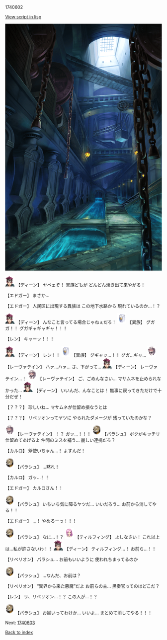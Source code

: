 1740602

[View script in lisp](../scripts/1740602.txt)

![underground_waterway.png](../images/backgrounds/underground_waterway.png)

<img src="../images/units/6.png" alt="6.png" height="34"/>
【ディーン】
ヤベェぞ！
異族どもが
どんどん湧き出て来やがる！

【エドガー】
まさか…

【エドガー】
人民区に出現する異族は
この地下水路から
現れているのか…！？

<img src="../images/units/6.png" alt="6.png" height="34"/>
【ディーン】
んなこと言ってる場合じゃねぇだろ！

<img src="../images/units/810004.png" alt="810004.png" height="34"/>
【異族】
グガガ！！
グガギャギャギャ！！！

【レン】
キャーッ！！！

<img src="../images/units/6.png" alt="6.png" height="34"/>
【ディーン】
レン！！

<img src="../images/units/810004.png" alt="810004.png" height="34"/>
【異族】
グギャッ…！！
グガ…ギャ…

<img src="../images/units/100221.png" alt="100221.png" height="34"/>
【レーヴァテイン】
ハァ…ハァ…
さ、下がって…

<img src="../images/units/6.png" alt="6.png" height="34"/>
【ディーン】
レーヴァテイン…！

<img src="../images/units/100221.png" alt="100221.png" height="34"/>
【レーヴァテイン】
ご、ごめんなさい…
マサムネを止められなかった…

<img src="../images/units/6.png" alt="6.png" height="34"/>
【ディーン】
いいんだ、んなことは！
無事に戻ってきただけで十分だぜ！

【？？？】
珍しいね…
マサムネが仕留め損なうとは

【？？？】
リベリオンってヤツに
やられたダメージが
残っていたのかな？

<img src="../images/units/100221.png" alt="100221.png" height="34"/>
【レーヴァテイン】
！？
ガッ…！！！

<img src="../images/units/200471.png" alt="200471.png" height="34"/>
【パラシュ】
ボクがキッチリ仕留めてあげるよ
仲間のミスを補う…
麗しい連携だろ？

【カルロ】
斧使いちゃん…！
よすんだ！

<img src="../images/units/200471.png" alt="200471.png" height="34"/>
【パラシュ】
…黙れ！

【カルロ】
ガッ…！！

【エドガー】
カルロさん！！

<img src="../images/units/200471.png" alt="200471.png" height="34"/>
【パラシュ】
いちいち気に障るヤツだ…
いいだろう…
お前から消してやる！！

【エドガー】
…！
やめろーっ！！！

<img src="../images/units/200471.png" alt="200471.png" height="34"/>
【パラシュ】
なに…！？

<img src="../images/units/101411.png" alt="101411.png" height="34"/>
【ティルフィング】
よしなさい！
これ以上は…私が許さないわ！！

<img src="../images/units/6.png" alt="6.png" height="34"/>
【ディーン】
ティルフィング…！
お前ら…！！

【リベリオン】
パラシュ…
お前もいいように
使われちまってるのか

<img src="../images/units/200471.png" alt="200471.png" height="34"/>
【パラシュ】
…なんだ、お前は？

【リベリオン】
“異界から来た悪魔”だよ
お前らの主…
黒奏官ってのはどこだ？

【レン】
リ、リベリオン…！？
この人が…！？

<img src="../images/units/200471.png" alt="200471.png" height="34"/>
【パラシュ】
お揃いってわけか…
いいよ…
まとめて消してやる！！！

Next: [1740603](1740603.md)

[Back to index](index.md)
